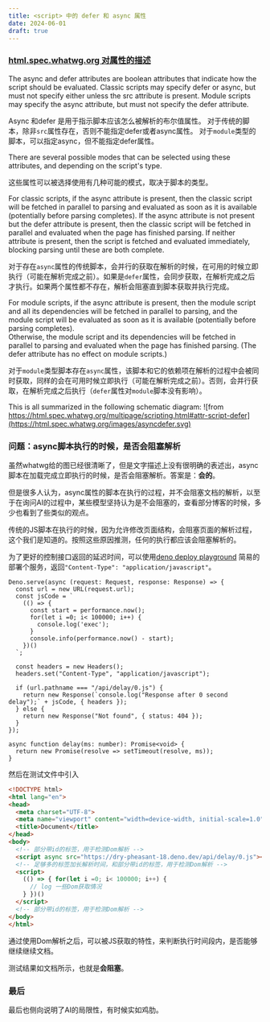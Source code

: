 ```yaml
---
title: <script> 中的 defer 和 async 属性
date: 2024-06-01
draft: true
---
```

### [html.spec.whatwg.org 对属性的描述](https://html.spec.whatwg.org/multipage/scripting.html#attr-script-async)
The async and defer attributes are boolean attributes that indicate how the script should be evaluated.
Classic scripts may specify defer or async, but must not specify either unless the src attribute is present. 
Module scripts may specify the async attribute, but must not specify the defer attribute.

Async 和defer 是用于指示脚本应该怎么被解析的布尔值属性。
对于传统的脚本，除非`src`属性存在，否则不能指定defer或者async属性。
对于`module`类型的脚本，可以指定async，但不能指定defer属性。

There are several possible modes that can be selected using these attributes, and depending on the script's type.

这些属性可以被选择使用有几种可能的模式，取决于脚本的类型。

For classic scripts, if the async attribute is present, then the classic script will be fetched in parallel to parsing and evaluated as soon as it is available (potentially before parsing completes).
If the async attribute is not present but the defer attribute is present, then the classic script will be fetched in parallel and evaluated when the page has finished parsing. 
If neither attribute is present, then the script is fetched and evaluated immediately, blocking parsing until these are both complete.

对于存在`async`属性的传统脚本，会并行的获取在解析的时候，在可用的时候立即执行（可能在解析完成之前）。如果是`defer`属性，会同步获取，在解析完成之后才执行。如果两个属性都不存在，解析会阻塞直到脚本获取并执行完成。

For module scripts, if the async attribute is present, then the module script and all its dependencies will be fetched in parallel to parsing, and the module script will be evaluated as soon as it is available (potentially before parsing completes).   
Otherwise, the module script and its dependencies will be fetched in parallel to parsing and evaluated when the page has finished parsing. (The defer attribute has no effect on module scripts.)

对于`module`类型脚本存在`async`属性，该脚本和它的依赖项在解析的过程中会被同时获取，同样的会在可用时候立即执行（可能在解析完成之前）。否则，会并行获取，在解析完成之后执行（`defer`属性对`module`脚本没有影响）。

This is all summarized in the following schematic diagram:
![from https://html.spec.whatwg.org/multipage/scripting.html#attr-script-defer](https://html.spec.whatwg.org/images/asyncdefer.svg)

### 问题：async脚本执行的时候，是否会阻塞解析
虽然whatwg给的图已经很清晰了，但是文字描述上没有很明确的表述出，async脚本在加载完成立即执行的时候，是否会阻塞解析。答案是：**会的**。

但是很多人认为，async属性的脚本在执行的过程，并不会阻塞文档的解析，以至于在询问AI的过程中，某些模型坚持认为是不会阻塞的，查看部分博客的时候，多少也看到了些类似的观点。

传统的JS脚本在执行的时候，因为允许修改页面结构，会阻塞页面的解析过程，这个我们是知道的。按照这些原因推测，任何的执行都应该会阻塞解析的。

为了更好的控制接口返回的延迟时间，可以使用[deno deploy playground](https://dash.deno.com/account/overview) 简易的部署个服务，返回`"Content-Type": "application/javascript"`。
```deno
Deno.serve(async (request: Request, response: Response) => {
  const url = new URL(request.url);
  const jsCode = `
    (() => {
      const start = performance.now();
      for(let i =0; i< 100000; i++) {
        console.log('exec');
      }
      console.info(performance.now() - start);
    })()
  `;

  const headers = new Headers();
  headers.set("Content-Type", "application/javascript");

  if (url.pathname === "/api/delay/0.js") {
    return new Response(`console.log("Response after 0 second delay");` + jsCode, { headers });
  } else {
    return new Response("Not found", { status: 404 });
  }
});

async function delay(ms: number): Promise<void> {
  return new Promise(resolve => setTimeout(resolve, ms));
}
```

然后在测试文件中引入
```html
<!DOCTYPE html>
<html lang="en">
<head>
  <meta charset="UTF-8">
  <meta name="viewport" content="width=device-width, initial-scale=1.0">
  <title>Document</title>
</head>
<body>
  <!-- 部分带id的标签，用于检测Dom解析 -->
  <script async src="https://dry-pheasant-18.deno.dev/api/delay/0.js"></script>
  <!-- 足够多的标签加长解析时间，和部分带id的标签，用于检测Dom解析 -->
  <script>
    (() => { for(let i =0; i< 100000; i++) {
      // log 一些Dom获取情况
    } })()
  </script>
  <!-- 部分带id的标签，用于检测Dom解析 -->
</body>
</html>
```
通过使用Dom解析之后，可以被JS获取的特性，来判断执行时间段内，是否能够继续继续文档。

测试结果如文档所示，也就是**会阻塞**。

### 最后
最后也侧向说明了AI的局限性，有时候实如鸡肋。


<!-- The exact processing details for these attributes are, for mostly historical reasons, somewhat non-trivial, involving a number of aspects of HTML. The implementation requirements are therefore by necessity scattered throughout the specification. The algorithms below (in this section) describe the core of this processing, but these algorithms reference and are referenced by the parsing rules for script start and end tags in HTML, in foreign content, and in XML, the rules for the document.write() method, the handling of scripting, etc. -->

<!-- 当使用 document.write() 方法插入脚本元素时，这些脚本通常会执行（通常会阻塞进一步的脚本执行或HTML解析）。而当使用 innerHTML 和 outerHTML 属性插入脚本元素时，它们根本不会执行。
（`document.write`是一个在文档仍在解析时向文档流中写入内容的方法。） -->

<!-- document.write() 写入async脚本，async属性也会生效，毕竟相当于就在当前的解析流程中解析到了async属性的script一样。
innerHTML确实不会执行里面的代码。 -->